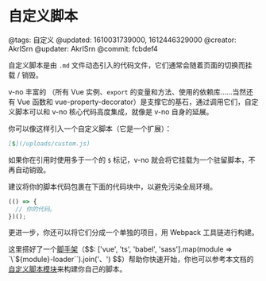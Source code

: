 # 自定义脚本

@tags: 自定义
@updated: 1610031739000, 1612446329000
@creator: AkrISrn
@updater: AkrISrn
@commit: fcbdef4

自定义脚本是由 `.md` 文件动态引入的代码文件，它们通常会随着页面的切换而挂载 / 销毁。

v-no 丰富的 [](/zh/api/index.md "#")（所有 Vue 实例、`export` 的变量和方法、使用的依赖库……当然还有 Vue 函数和 vue-property-decorator）是支撑它的基石，通过调用它们，自定义脚本可以和 v-no 核心代码高度集成，就像是 v-no 自身的延展。

你可以像这样引入一个自定义脚本（它是一个[](/zh/docs/links.md "#")扩展）：

```markdown
[$](/uploads/custom.js)
```

如果你在引用时使用多于一个的 `$` 标记，v-no 就会将它挂载为一个驻留脚本，不再自动销毁。

建议将你的脚本代码包裹在下面的代码块中，以避免污染全局环境。

```js
(() => {
  // 你的代码。
})();
```

更进一步，你还可以将它们分成一个单独的项目，用 Webpack 工具链进行构建。

这里搭好了一个[脚手架](https://github.com/akrisrn/v-no-script-template)（$$: ['vue', 'ts', 'babel', 'sass'].map(module => `\`${module}-loader\``).join('、') $$）帮助你快速开始，你也可以参考本文档的[自定义脚本模块](https://github.com/akrisrn/v-no-doc-script)来构建你自己的脚本。
